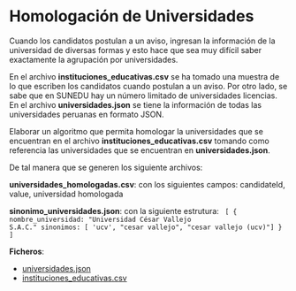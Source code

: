 # Homologación de Universidades


Cuando los candidatos postulan a un aviso, ingresan la información de la universidad de diversas formas y esto hace que sea muy difícil saber exactamente la agrupación por universidades. 

En el archivo **instituciones_educativas.csv** se ha tomado una muestra de lo que escriben los candidatos cuando postulan a un aviso.
Por otro lado, se sabe que en SUNEDU hay un número limitado de universidades licencias. En el archivo **universidades.json** se tiene la información de todas las universidades peruanas en formato JSON.


Elaborar un algoritmo que permita homologar la universidades que se encuentran en el archivo **instituciones_educativas.csv** tomando como referencia las universidades que se encuentran en **universidades.json**. 

De tal manera que se generen los siguiente archivos:


**universidades_homologadas.csv**: con los siguientes campos: candidateId, value, universidad homologada


**sinonimo_universidades.json**: con la siguiente estrutura:
<code>
[
	{
		nombre_universidad: "Universidad César Vallejo S.A.C."
		sinonimos: [ 'ucv', "cesar vallejo", "cesar vallejo (ucv)"]
	}
]
</code>

**Ficheros**:


+ [universidades.json](https://krowdy.s3.us-east-1.amazonaws.com/ats/job/6434447e8e6c4c0008808420/opentest/2023-04-11T04-36-09-824ZUniversidades.json)
+ [instituciones_educativas.csv](#)
